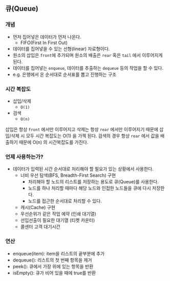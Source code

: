 ## 큐(Queue)

### 개념

- 먼저 집어넣은 데이터가 먼저 나온다.
   - FIFO(First In First Out)
- 데이터를 집어넣을 수 있는 선형(linear) 자료형이다.
- 원소의 삽입은 `front`에 추가되며 원소의 배출은 `rear` 혹은 `tail` 에서 이루어지게 된다.
- 데이터를 집어넣는 `enqueue`, 데이터를 추출하는 `dequeue` 등의 작업을 할 수 있다.
- e.g. 은행에서 온 순서대로 순서표를 뽑고 진행하는 구조

### 시간 복잡도

- 삽입/삭제
  - `O(1)`
- 검색
  - `O(n)`

삽입은 항상 `front` 에서만 이루어지고 삭제는 항상 `rear` 에서만 이루어지기 때문에 삽입/삭제 시 모두 시간 복잡도는 O(1) 을 가젝 된다.
검색의 경우 항상  `rear` 에서 값을 배출하기 때문에 O(n) 의 시간복잡도를 가진다.

### 언제 사용하는가?

- 데이터가 입력된 시간 순서대로 처리해야 할 필요가 있는 상황에서 사용한다.
  - 너비 우선 탐색(BFS, Breadth-First Search) 구현
    - 처리해야 할 노드의 리스트를 저장하는 용도로 큐(Queue)를 사용한다.
    - 노드를 하나 처리할 때마다 해당 노드와 인접한 노드들을 큐에 다시 저장한다.
    - 노드를 접근한 순서대로 처리할 수 있다.
  - 캐시(Cache) 구현
  - 우선순위가 같은 작업 예약 (인쇄 대기열)
  - 선입선출이 필요한 대기열 (티켓 카운터)
  - 콜센터 고객 대기시간
  
  
### 연산

- enqueue(item): item을 리스트의 끝부분에 추가
- dequeue(): 리스트의 첫 번째 항목을 제거
- peek(): 큐에서 가장 위에 있는 항목을 반환
- isEmpty(): 큐가 비어 있을 때에 true를 반환